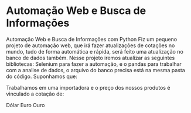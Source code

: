 # Automação Web e Busca de Informações
Automação Web e Busca de Informações com Python
Fiz um pequeno projeto de automação web, que irá fazer atualizações de cotações no mundo, tudo de forma automática e rápida, será feito uma atualização no banco de dados também. Nesse projeto iremos atualizar as seguintes bibliotecas: Selenium para fazer a automação, e o pandas para trabalhar com a analise de dados, o arquivo do banco precisa está na mesma pasta do código. Suponhamos que:

Trabalhamos em uma importadora e o preço dos nossos produtos é vinculado a cotação de:

Dólar
Euro
Ouro
